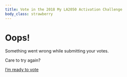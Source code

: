 ```yaml
---
title: Vote in the 2018 My LA2050 Activation Challenge
body_class: strawberry
---
```


# Oops!

<div class="introduction" markdown="1">
Something went wrong while submitting your votes.

Care to try again?

<p class="action"><a href="{{ site.vote_url }}">I’m ready to vote</a></p>
</div>
